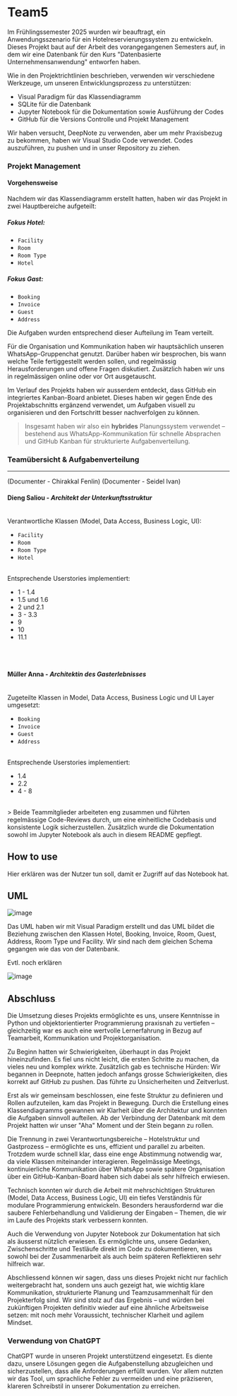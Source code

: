 # Team5
Im Frühlingssemester 2025 wurden wir beauftragt, ein Anwendungsszenario für ein Hotelreservierungssystem zu entwickeln. Dieses Projekt baut auf der Arbeit des vorangegangenen Semesters auf, in dem wir eine Datenbank für den Kurs "Datenbasierte Unternehmensanwendung" entworfen haben.

Wie in den Projektrichtlinien beschrieben, verwenden wir verschiedene Werkzeuge, um unseren Entwicklungsprozess zu unterstützen:
- Visual Paradigm für das Klassendiagramm
- SQLite für die Datenbank
- Jupyter Notebook für die Dokumentation sowie Ausführung der Codes
- GitHub für die Versions Controlle und Projekt Management

Wir haben versucht, DeepNote zu verwenden, aber um mehr Praxisbezug zu bekommen, haben wir Visual Studio Code verwendet. Codes auszuführen, zu pushen und in unser Repository zu ziehen.

### Projekt Management
#### Vorgehensweise
Nachdem wir das Klassendiagramm erstellt hatten, haben wir das Projekt in zwei Hauptbereiche aufgeteilt:
##### Fokus Hotel:
- `Facility`
- `Room`
- `Room Type`
- `Hotel`

##### Fokus Gast:
- `Booking`
- `Invoice`
- `Guest`
- `Address`

Die Aufgaben wurden entsprechend dieser Aufteilung im Team verteilt.

Für die Organisation und Kommunikation haben wir hauptsächlich unseren WhatsApp-Gruppenchat genutzt. Darüber haben wir besprochen, bis wann welche Teile fertiggestellt werden sollen, und regelmässig Herausforderungen und offene Fragen diskutiert. Zusätzlich haben wir uns in regelmässigen online oder vor Ort ausgetauscht.

Im Verlauf des Projekts haben wir ausserdem entdeckt, dass GitHub ein integriertes Kanban-Board anbietet. Dieses haben wir gegen Ende des Projektabschnitts ergänzend verwendet, um Aufgaben visuell zu organisieren und den Fortschritt besser nachverfolgen zu können.

> Insgesamt haben wir also ein **hybrides** Planungssystem verwendet – bestehend aus WhatsApp-Kommunikation für schnelle Absprachen und GitHub Kanban für strukturierte Aufgabenverteilung.

### Teamübersicht & Aufgabenverteilung
------------------------------------------------------
(Documenter - Chirakkal Fenlin)
(Documenter - Seidel Ivan)


#### Dieng Saliou - *Architekt der Unterkunftsstruktur*
<br> Verantwortliche Klassen (Model, Data Access, Business Logic, UI):
- `Facility`
- `Room`
- `Room Type`
- `Hotel`

<br> Entsprechende Userstories implementiert:
- 1 - 1.4
- 1.5 und 1.6
- 2 und 2.1
- 3 - 3.3
- 9
- 10
- 11.1
<br>
<br>

#### Müller Anna - *Architektin des Gasterlebnisses*
<br> Zugeteilte Klassen in Model, Data Access, Business Logic und UI Layer umgesetzt:
- `Booking`
- `Invoice`
- `Guest`
- `Address`

<br> Entsprechende Userstories implementiert:
- 1.4
- 2.2
- 4 - 8
<br>
> Beide Teammitglieder arbeiteten eng zusammen und führten regelmässige Code-Reviews durch, um eine einheitliche Codebasis und konsistente Logik sicherzustellen.
Zusätzlich wurde die Dokumentation sowohl im Jupyter Notebook als auch in diesem README gepflegt.
<br>

## How to use
Hier erklären was der Nutzer tun soll, damit er Zugriff auf das Notebook hat.


## UML

![image](https://github.com/user-attachments/assets/4b941f4b-ab1e-47da-bd5d-bf659b77275c)

Das UML haben wir mit Visual Paradigm erstellt und das UML bildet die Beziehung zwischen den Klassen Hotel, Booking, Invoice, Room, Guest, Address, Room Type und Facility. Wir sind nach dem gleichen Schema gegangen wie das von der Datenbank.

Evtl. noch erklären 

![image](https://github.com/user-attachments/assets/88c00dcb-0977-4137-ad5d-8224df509808)

## Abschluss
Die Umsetzung dieses Projekts ermöglichte es uns, unsere Kenntnisse in Python und objektorientierter Programmierung praxisnah zu vertiefen – gleichzeitig war es auch eine wertvolle Lernerfahrung in Bezug auf Teamarbeit, Kommunikation und Projektorganisation.

Zu Beginn hatten wir Schwierigkeiten, überhaupt in das Projekt hineinzufinden. Es fiel uns nicht leicht, die ersten Schritte zu machen, da vieles neu und komplex wirkte. Zusätzlich gab es technische Hürden: Wir begannen in Deepnote, hatten jedoch anfangs grosse Schwierigkeiten, dies korrekt auf GitHub zu pushen. Das führte zu Unsicherheiten und Zeitverlust.

Erst als wir gemeinsam beschlossen, eine feste Struktur zu definieren und Rollen aufzuteilen, kam das Projekt in Bewegung. Durch die Erstellung eines Klassendiagramms gewannen wir Klarheit über die Architektur und konnten die Aufgaben sinnvoll aufteilen. Ab der Verbindung der Datenbank mit dem Projekt hatten wir unser "Aha" Moment und der Stein begann zu rollen.

Die Trennung in zwei Verantwortungsbereiche – Hotelstruktur und Gastprozess – ermöglichte es uns, effizient und parallel zu arbeiten. Trotzdem wurde schnell klar, dass eine enge Abstimmung notwendig war, da viele Klassen miteinander interagieren. Regelmässige Meetings, kontinuierliche Kommunikation über WhatsApp sowie spätere Organisation über ein GitHub-Kanban-Board haben sich dabei als sehr hilfreich erwiesen.

Technisch konnten wir durch die Arbeit mit mehrschichtigen Strukturen (Model, Data Access, Business Logic, UI) ein tiefes Verständnis für modulare Programmierung entwickeln. Besonders herausfordernd war die saubere Fehlerbehandlung und Validierung der Eingaben – Themen, die wir im Laufe des Projekts stark verbessern konnten.

Auch die Verwendung von Jupyter Notebook zur Dokumentation hat sich als äusserst nützlich erwiesen. Es ermöglichte uns, unsere Gedanken, Zwischenschritte und Testläufe direkt im Code zu dokumentieren, was sowohl bei der Zusammenarbeit als auch beim späteren Reflektieren sehr hilfreich war.

Abschliessend können wir sagen, dass uns dieses Projekt nicht nur fachlich weitergebracht hat, sondern uns auch gezeigt hat, wie wichtig klare Kommunikation, strukturierte Planung und Teamzusammenhalt für den Projekterfolg sind.
Wir sind stolz auf das Ergebnis – und würden bei zukünftigen Projekten definitiv wieder auf eine ähnliche Arbeitsweise setzen: mit noch mehr Voraussicht, technischer Klarheit und agilem Mindset.

### Verwendung von ChatGPT
ChatGPT wurde in unseren Projekt unterstützend eingesetzt. Es diente dazu, unsere Lösungen gegen die Aufgabenstellung abzugleichen und sicherzustellen, dass alle Anforderungen erfüllt wurden. Vor allem nutzten wir das Tool, um sprachliche Fehler zu vermeiden und eine präziseren, klareren Schreibstil in unserer Dokumentation zu erreichen.
